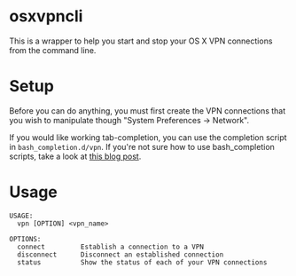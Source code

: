 # osxvpncli

This is a wrapper to help you start and stop your OS X VPN connections from the command line.

# Setup

Before you can do anything, you must first create the VPN connections that you wish to manipulate though "System Preferences -> Network".

If you would like working tab-completion, you can use the completion script in `bash_completion.d/vpn`. If you're not sure how to use bash_completion scripts, take a look at [this blog post](http://blog.jeffterrace.com/2012/09/bash-completion-for-mac-os-x.html).

# Usage

    USAGE:
      vpn [OPTION] <vpn_name>

    OPTIONS:
      connect         Establish a connection to a VPN
      disconnect      Disconnect an established connection
      status          Show the status of each of your VPN connections
